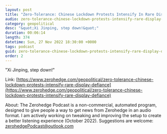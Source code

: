 ```yaml
---
layout: post
title: "Zero-Tolerance: Chinese Lockdown Protests Intensify In Rare Display Of Defiance"
audio: zero-tolerance-chinese-lockdown-protests-intensify-rare-display-defiance-1
category: geopolitical
desc: "&quot;Xi Jinping, step down!&quot;"
duration: 00:06:14
length: 374
datetime: Sun, 27 Nov 2022 18:30:00 +0000
tags: podcast
guid: zero-tolerance-chinese-lockdown-protests-intensify-rare-display-defiance-0
order: 2
---
```

&quot;Xi Jinping, step down!&quot;

Link: [https://www.zerohedge.com/geopolitical/zero-tolerance-chinese-lockdown-protests-intensify-rare-display-defiance](https://www.zerohedge.com/geopolitical/zero-tolerance-chinese-lockdown-protests-intensify-rare-display-defiance)

About: The Zerohedge Podcast is a non-commercial, automated program, designed to give people a way to get news from Zerohedge in an audio format.  I am actively working on tweaking and improving the setup to create a better listening experience (October 2022).  Suggestions are welcome: [zerohedgePodcast@outlook.com](mailto:zerohedgePodcast@outlook.com)